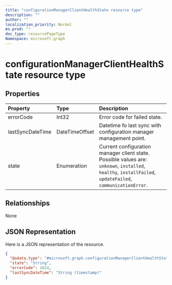 ```yaml
---
title: "configurationManagerClientHealthState resource type"
description: ""
author: ""
localization_priority: Normal
ms.prod: ""
doc_type: resourcePageType
Namespace: microsoft.graph
---
```



# configurationManagerClientHealthState resource type



## Properties
|Property|Type|Description|
|:---|:---|:---|
|errorCode|Int32|Error code for failed state.|
|lastSyncDateTime|DateTimeOffset|Datetime fo last sync with configuration manager management point.|
|state|Enumeration|Current configuration manager client state. Possible values are: `unknown`, `installed`, `healthy`, `installFailed`, `updateFailed`, `communicationError`.|

## Relationships
None

## JSON Representation
Here is a JSON representation of the resource.
<!-- {
  "blockType": "resource",
  "@odata.type": "microsoft.graph.configurationManagerClientHealthState"
}
-->
``` json
{
  "@odata.type": "#microsoft.graph.configurationManagerClientHealthState",
  "state": "String",
  "errorCode": 1024,
  "lastSyncDateTime": "String (timestamp)"
}
```

